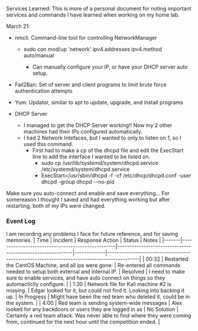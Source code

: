 Services Learned:
  This is more of a personal document for noting important services and commands I have learned when working on my home lab.

March 21: 

- nmcli: Command-line tool for controlling NetworkManager
  - sudo con mod/up 'network' ipv4.addresses <IP> ipv4.method auto/manual 
    - Can manually configure your IP, or have your DHCP server auto setup. 

- Fail2Ban: Set of server and client programs to limit brute force authentication attempts

- Yum: Updator, similar to apt to update, upgrade, and install programs

- DHCP Server
  - I managed to get the DHCP Server working!! Now my 2 other machines had their IPs configured automatically.
  - I had 2 Network Intefaces, but I wanted to only to listen on 1, so I used this command.
    - First had to make a cp of the dhcpd file and edit the ExecStart line to add the interface I wanted to be listed on. 
      - sudo cp /usr/lib/systemd/system/dhcpd.service /etc/systemd/system/dhcpd.service
      - ExecStart=/usr/sbin/dhcpd -f -cf /etc/dhcp/dhcpd.conf -user dhcpd -group dhcpd --no-pid <Interface>

Make sure you auto-connect and enable and save everything... For somereason I thought I saved and had everything working but after restarting, both of my IPs were changed. 

### Event Log
I am recording any problems I face for future reference, and for saving memories.
| Time  | Incident                                         | Response Action                                           | Status      | Notes                                                                                     |
|-------|--------------------------------------------------|-----------------------------------------------------------|-------------|-------------------------------------------------------------------------------------------|
| 00:32 | Restarted the CentOS Machine, and all ips were gone. | Re-entered all commands needed to setup both external and internal IP.  | Resolved | I need to make sure to enable services, and have auto connect on things so they automacticlly configure.  |
| 1:30  | Network file for Kali machine #2 is missing.     | Edgar looked for it, but could not find it. Looking into backing it up. | In Progress | Might have been the red team who deleted it, could be in the system.                      |
| 4:00  | Red team is sending system-wide messages         | Alex looked for any backdoors or users they are logged in as | No Solution | Certainly a red team attack. Was never able to find where they were coming from, continued for the next hour until the competition ended. |
